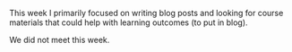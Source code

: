 This week I primarily focused on writing blog posts and looking for course materials that could help with learning outcomes (to put in blog).

We did not meet this week.

